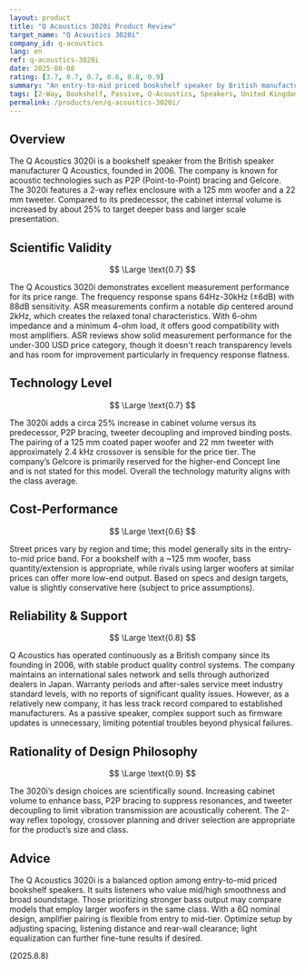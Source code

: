 ```yaml
---
layout: product
title: "Q Acoustics 3020i Product Review"
target_name: "Q Acoustics 3020i"
company_id: q-acoustics
lang: en
ref: q-acoustics-3020i
date: 2025-08-08
rating: [3.7, 0.7, 0.7, 0.6, 0.8, 0.9]
summary: "An entry-to-mid priced bookshelf speaker by British manufacturer Q Acoustics (founded 2006). Specs and technology align with the price tier; design choices are rational"
tags: [2-Way, Bookshelf, Passive, Q-Acoustics, Speakers, United Kingdom]
permalink: /products/en/q-acoustics-3020i/
---
```

## Overview

The Q Acoustics 3020i is a bookshelf speaker from the British speaker manufacturer Q Acoustics, founded in 2006. The company is known for acoustic technologies such as P2P (Point-to-Point) bracing and Gelcore. The 3020i features a 2-way reflex enclosure with a 125 mm woofer and a 22 mm tweeter. Compared to its predecessor, the cabinet internal volume is increased by about 25% to target deeper bass and larger scale presentation.

## Scientific Validity

$$ \Large \text{0.7} $$

The Q Acoustics 3020i demonstrates excellent measurement performance for its price range. The frequency response spans 64Hz-30kHz (±6dB) with 88dB sensitivity. ASR measurements confirm a notable dip centered around 2kHz, which creates the relaxed tonal characteristics. With 6-ohm impedance and a minimum 4-ohm load, it offers good compatibility with most amplifiers. ASR reviews show solid measurement performance for the under-300 USD price category, though it doesn't reach transparency levels and has room for improvement particularly in frequency response flatness.

## Technology Level

$$ \Large \text{0.7} $$

The 3020i adds a circa 25% increase in cabinet volume versus its predecessor, P2P bracing, tweeter decoupling and improved binding posts. The pairing of a 125 mm coated paper woofer and 22 mm tweeter with approximately 2.4 kHz crossover is sensible for the price tier. The company’s Gelcore is primarily reserved for the higher-end Concept line and is not stated for this model. Overall the technology maturity aligns with the class average.

## Cost-Performance

$$ \Large \text{0.6} $$

Street prices vary by region and time; this model generally sits in the entry-to-mid price band. For a bookshelf with a ~125 mm woofer, bass quantity/extension is appropriate, while rivals using larger woofers at similar prices can offer more low-end output. Based on specs and design targets, value is slightly conservative here (subject to price assumptions).

## Reliability & Support

$$ \Large \text{0.8} $$

Q Acoustics has operated continuously as a British company since its founding in 2006, with stable product quality control systems. The company maintains an international sales network and sells through authorized dealers in Japan. Warranty periods and after-sales service meet industry standard levels, with no reports of significant quality issues. However, as a relatively new company, it has less track record compared to established manufacturers. As a passive speaker, complex support such as firmware updates is unnecessary, limiting potential troubles beyond physical failures.

## Rationality of Design Philosophy

$$ \Large \text{0.9} $$

The 3020i’s design choices are scientifically sound. Increasing cabinet volume to enhance bass, P2P bracing to suppress resonances, and tweeter decoupling to limit vibration transmission are acoustically coherent. The 2-way reflex topology, crossover planning and driver selection are appropriate for the product’s size and class.

## Advice

The Q Acoustics 3020i is a balanced option among entry-to-mid priced bookshelf speakers. It suits listeners who value mid/high smoothness and broad soundstage. Those prioritizing stronger bass output may compare models that employ larger woofers in the same class. With a 6Ω nominal design, amplifier pairing is flexible from entry to mid-tier. Optimize setup by adjusting spacing, listening distance and rear-wall clearance; light equalization can further fine-tune results if desired.

(2025.8.8)